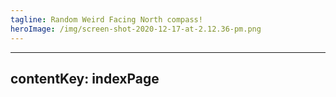 ```yaml
---
tagline: Random Weird Facing North compass!
heroImage: /img/screen-shot-2020-12-17-at-2.12.36-pm.png
---
```


---
contentKey: indexPage
---
